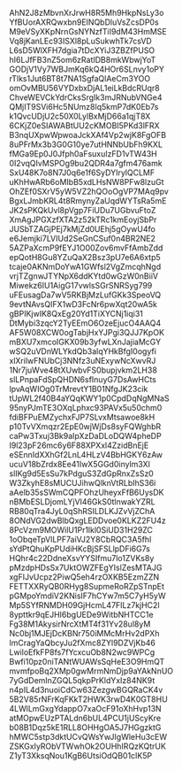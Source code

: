 AhN2J8zMbvnXrJrwH8R5Mh9HkpNsLy3o
YfBUorAXRQwxbn9EINQbDluVsZcsDP0s
M9eVSyXKpNrnGsNYNzfTiI9dM43HmMSE
Vq8jKanLEc93ISXl8pLuSukwhTk7csVD
L6sD5WlXFH7dgia7tDcXYiJ3ZBZfPUSO
hI6LJfFB3nZ5om6zRatIDB8mkWbwjYoT
GODjV1Vy7WBJmKq6kQ4HOr6SLnvy1oPY
rTlks1Jut6BT8t7NA1SgfaQlAeCm3YOO
omOvMBU56VYDxbxDjAL1eiLkBdcRUqr8
ChveWEVCkYdrCksSrgIk3mJRNubVNGe4
QMjIT9SVi6Hc5NUmz8lq5kmP7dK0Eb7s
k1QvcUDjU2c50X0LylBxMjD66a1qjT8X
6CKjZ0eSIAWABtUU2cKMOBI5PKd3lFRX
B3nqUXpwWpwoaJckXAf4Vp2wjK8FgOFB
8uPFrMx3b3G0G10ye7utHNNbUbFh9KXL
fMGa9Ep0J0Jfph0aFsuxuIzFD1vTW43H
0I2vqQIvMSPOg9bu2QDR4a7gfm476amk
SxU48K7o8N7J0q6e1f6SyDYIrylQCLMF
uKhHwARb6oMIbB5xdLHsNW8PFw8lzuGt
OhZEf0SXrV5yW5VZ2hQOoOgVP7MAq9pv
BgxLJmbKRL4t8RmynyZaUqdWYTsRa5mE
JK2sPKQkUvl8pVgp7FiUDu7UGbvuFtoZ
XmAgJPGXzfXTA2z52kTRc1kmEoyjSbPr
JUSbTZAGjPEj7kMjZd0UEhj5gOywU4fo
e6Jemjki7LVIUd2SeGnCSuf0n4BR2NE2
5AZPaXcmP9fEYJ1O00Zov6mvFfAmbZdd
epQotH8Gu8YZuQaX2Bsz3pU7e6A6xtp5
tcaje0AKNmDoYwA1GWfsl2VgZmcqhNgd
vrjTZgnwJTYNpX6ddKYtd0wGzW0nBiiV
Miwekz6IU1AigG17vwlsSGrSNRSyg799
uFEusagDa7wV5RKBjMzLufGKk3SpeoVQ
9evtNAvsQIFX1wD3FcNr6pwXqt20wA5k
gBPIKjwIK8QxEg20Yd1TiXYCNj1iqi31
DtMybi3zqcY2TyEEmO6OzeEjucO4AAQ4
AF5W08XCW0ogTabjHxYJPgi3QJJ7KpOK
mBXU7xmcoIGKX09b3yfwLXnJajiaMcGY
wSQ2uVDnWLYkdQb3alqYHkBfgI0ogyfi
xlXrilwFNUbCj3NNfz3uNExywNcXwvRJ
1Nr7juWve48tXUwbvFS0bupjvkm2LH38
slLPnpaFdSpQHDN6sfInuyG7DsAwHCts
lpvAqWIOg0TrMrevtY1B01NfgJK23cik
tUpWL2f40B4aYQqKWY1p0CpdDqNgMNaS
95nyPJmTE3OXqLphxc93PAVx5u50chm0
fdiBFPuEMZychxFJP7SLvxMtsawoe8kH
p10TvVXmqzr2EpE0wjWjDs8syFQWghbR
caPw3Txuj3Bk9aIpXzDaDLoDQW4pheDP
I9l23pF26mc6y6F88XPXxl4ZzidBnEjE
eSEnnIdXXhGf2LnL4HLzV4BbHGKY6zAw
ucuV18bZrdx8Ee41IwX5GGd0inylm3XI
slIKg9d5EsSu7kPdguS3ZdGpRnxZsSz0
W3ZkyhE8sMUCUJihwQlknVtRLbIhS36i
aAelb35sSWmCQPFOhzUheyxFfB6UysDK
nBMbESLDjomLYjVI46GkS0tlnwakYZRL
RB80qTra4JyL0qShRSILDLKJZvVjZChA
8ONdVG2dwBlbQxgLEDDvoe0KLKZ2FU4z
8PcVzm9MOWilU1Pr1lkl0SiUD31H29ZC
1oObqeTpVlLPF7aiVJ2Y8CbRQC3A5fhl
sYdPtQhuKpPUdiHKcBjSFSLlpDFi6G7s
HQhr4c22DdneXsvYYSIfmu7lo1ZVKs8y
pMzdpHDsSx7UktOWZFEgYIslZesMTAJG
xgFIJvUcpz2PiwQ5eh4rzOXKB5EzmZZN
FETTXXRyQB0RHyg8SupmeRoRZpSTnpEt
pGMpoYmdiV2KNisIF7hCYw7m5C7yH5yW
Mp5SYfRNMDH09GjHcmL47FILz7kjHC2l
8ypttkr9qEJHI6bgUEDe9WitbNHTCC1e
Fg38M1AkysirNrcXtMT4f31Yv28ul8yM
Nc0bj1MJEjDcKBNr750iMMcMrHv2dPXh
lmCragYaQbcyJu2fXmc8ZYl9DZVjKb46
LwiloEfkFP8fs7fYcxcuOb8N2wc9WPCg
Bwfi10pz0niTANtWUAWsSqHeE3O9HmQT
mvmfpoBq2XMp0gwMrmNmDjp9aYAkNnUO
7yGdDemInZGQL5qkpPrKldYxIz84NK9t
n4pIL4d3nuoiCdCw63ZezgwBGQRaCK4v
5B2V85rNFrKqFKkT2HWK3rwD4K0GT8HU
4LWlLmGxgYdappO7xaOcF91oXhHvp13N
atMOpwEUzPTALdn6bUL4PCU1jUScyKre
b08B1Dqz5kE1RLL8OHHgOA5J7HGgzktG
hMWC5stp3dktUCvQWsYwJIgWleHu3cEW
ZSKGxIyRObVTWwhOk2OUHhIRQzKQtrUK
Z1yT3XksqNou1KgB6UtsiOdQB01cIK5P
